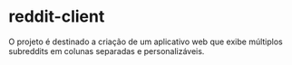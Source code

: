 # reddit-client
O projeto é destinado a criação de um aplicativo web que exibe múltiplos subreddits em colunas separadas e personalizáveis.
